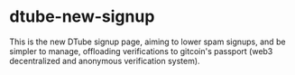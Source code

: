 # dtube-new-signup

This is the new DTube signup page, aiming to lower spam signups, and be simpler to manage, offloading verifications to gitcoin's passport (web3 decentralized and anonymous verification system).
